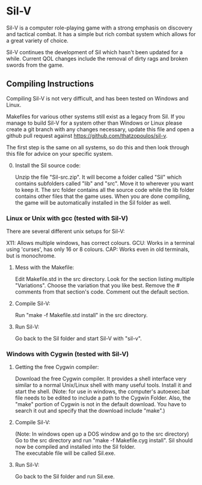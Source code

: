 # Sil-V
Sil-V is a computer role-playing game with a strong emphasis on discovery and
tactical combat. It has a simple but rich combat system which allows for a
great variety of choice.

Sil-V continues the development of Sil which hasn't been updated for a while.
Current QOL changes include the removal of dirty rags and broken swords from the game.

## Compiling Instructions

Compiling Sil-V is not very difficult, and has been tested on Windows and Linux.

Makefiles for various other systems still exist as a legacy from Sil. If you manage
to build Sil-V for a system other than Windows or Linux please create a git branch
with any changes necessary, update this file and open a github pull request against
https://github.com/thatzopoulos/sil-v.

The first step is the same on all systems, so do this and then look through
this file for advice on your specific system. 

0. Install the Sil source code:

   Unzip the file "Sil-src.zip". It will become a folder called "Sil"
   which contains subfolders called "lib" and "src". Move it to wherever
   you want to keep it. The src folder contains all the source code
   while the lib folder contains other files that the game uses.
   When you are done compiling, the game will be automatically installed
   in the Sil folder as well.


### Linux or Unix with gcc  (tested with Sil-V)

   There are several different unix setups for Sil-V:

   X11: Allows multiple windows, has correct colours.
   GCU: Works in a terminal using 'curses', has only 16 or 8 colours.
   CAP: Works even in old terminals, but is monochrome.

1. Mess with the Makefile:

   Edit Makefile.std in the src directory.
   Look for the section listing multiple "Variations".
   Choose the variation that you like best.
   Remove the # comments from that section's code.
   Comment out the default section.

2. Compile Sil-V:

   Run "make -f Makefile.std install" in the src directory.

3. Run Sil-V:

   Go back to the Sil folder and start Sil-V with "sil-v".

### Windows with Cygwin   (tested with Sil-V)

1. Getting the free Cygwin compiler: 

   Download the free Cygwin compiler. It provides a shell interface very
   similar to a normal Unix/Linux shell with many useful tools. Install it
   and start the shell. (Note: for use in windows, the computer's
   autoexec.bat file needs to be edited to include a path to the Cygwin 
   Folder.  Also, the "make" portion of Cygwin is not in the default 
   download.  You have to search it out and specify that the download
   include "make".)

2. Compile Sil-V: 

   (Note: In windows open up a DOS window and go to the src directory) 
   Go to the src directory and run "make -f Makefile.cyg install". 
   Sil should now be compiled and installed into the Sil folder.  
   The executable file will be called Sil.exe. 

3. Run Sil-V: 

   Go back to the Sil folder and run Sil.exe. 

